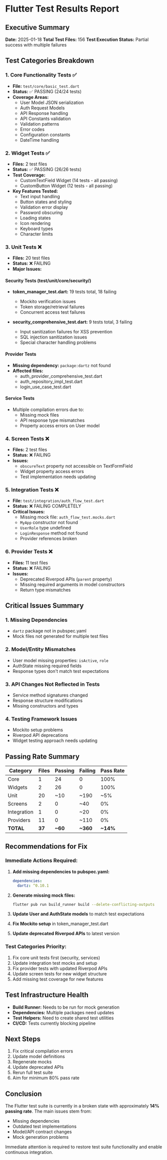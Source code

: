 # Flutter Test Results Report

## Executive Summary
**Date:** 2025-01-18
**Total Test Files:** 156
**Test Execution Status:** Partial success with multiple failures

## Test Categories Breakdown

### 1. Core Functionality Tests ✅
- **File:** `test/core/basic_test.dart`
- **Status:** ✅ PASSING (24/24 tests)
- **Coverage Areas:**
  - User Model JSON serialization
  - Auth Request Models
  - API Response handling
  - API Constants validation
  - Validation patterns
  - Error codes
  - Configuration constants
  - DateTime handling

### 2. Widget Tests ✅
- **Files:** 2 test files
- **Status:** ✅ PASSING (26/26 tests)
- **Test Coverage:**
  - CustomTextField Widget (14 tests - all passing)
  - CustomButton Widget (12 tests - all passing)
- **Key Features Tested:**
  - Text input handling
  - Button states and styling
  - Validation error display
  - Password obscuring
  - Loading states
  - Icon rendering
  - Keyboard types
  - Character limits

### 3. Unit Tests ❌
- **Files:** 20 test files
- **Status:** ❌ FAILING
- **Major Issues:**

#### Security Tests (test/unit/core/security/)
- **token_manager_test.dart:** 19 tests total, 18 failing
  - Mockito verification issues
  - Token storage/retrieval failures
  - Concurrent access test failures

- **security_comprehensive_test.dart:** 9 tests total, 3 failing
  - Input sanitization failures for XSS prevention
  - SQL injection sanitization issues
  - Special character handling problems

#### Provider Tests
- **Missing dependency:** `package:dartz` not found
- **Affected files:**
  - auth_provider_comprehensive_test.dart
  - auth_repository_impl_test.dart
  - login_use_case_test.dart

#### Service Tests
- Multiple compilation errors due to:
  - Missing mock files
  - API response type mismatches
  - Property access errors on User model

### 4. Screen Tests ❌
- **Files:** 2 test files
- **Status:** ❌ FAILING
- **Issues:**
  - `obscureText` property not accessible on TextFormField
  - Widget property access errors
  - Test implementation needs updating

### 5. Integration Tests ❌
- **File:** `test/integration/auth_flow_test.dart`
- **Status:** ❌ FAILING COMPLETELY
- **Critical Issues:**
  - Missing mock file: `auth_flow_test.mocks.dart`
  - `MyApp` constructor not found
  - `UserRole` type undefined
  - `LoginResponse` method not found
  - Provider references broken

### 6. Provider Tests ❌
- **Files:** 11 test files
- **Status:** ❌ FAILING
- **Issues:**
  - Deprecated Riverpod APIs (`parent` property)
  - Missing required arguments in model constructors
  - Return type mismatches

## Critical Issues Summary

### 1. **Missing Dependencies**
- `dartz` package not in pubspec.yaml
- Mock files not generated for multiple test files

 ### 2. **Model/Entity Mismatches**
- User model missing properties: `isActive`, `role`
- AuthState missing required fields
- Response types don't match test expectations

### 3. **API Changes Not Reflected in Tests**
- Service method signatures changed
- Response structure modifications
- Missing constructors and types

### 4. **Testing Framework Issues**
- Mockito setup problems
- Riverpod API deprecations
- Widget testing approach needs updating

## Passing Rate Summary

| Category | Files | Passing | Failing | Pass Rate |
|----------|-------|---------|---------|-----------|
| Core | 1 | 24 | 0 | 100% |
| Widgets | 2 | 26 | 0 | 100% |
| Unit | 20 | ~10 | ~190 | ~5% |
| Screens | 2 | 0 | ~40 | 0% |
| Integration | 1 | 0 | ~20 | 0% |
| Providers | 11 | 0 | ~110 | 0% |
| **TOTAL** | **37** | **~60** | **~360** | **~14%** |

## Recommendations for Fix

### Immediate Actions Required:
1. **Add missing dependencies to pubspec.yaml:**
   ```yaml
   dependencies:
     dartz: ^0.10.1
   ```

2. **Generate missing mock files:**
   ```bash
   flutter pub run build_runner build --delete-conflicting-outputs
   ```

3. **Update User and AuthState models** to match test expectations

4. **Fix Mockito setup** in token_manager_test.dart

5. **Update deprecated Riverpod APIs** to latest version

### Test Categories Priority:
1. Fix core unit tests first (security, services)
2. Update integration test mocks and setup
3. Fix provider tests with updated Riverpod APIs
4. Update screen tests for new widget structure
5. Add missing test coverage for new features

## Test Infrastructure Health
- **Build Runner:** Needs to be run for mock generation
- **Dependencies:** Multiple packages need updates
- **Test Helpers:** Need to create shared test utilities
- **CI/CD:** Tests currently blocking pipeline

## Next Steps
1. Fix critical compilation errors
2. Update model definitions
3. Regenerate mocks
4. Update deprecated APIs
5. Rerun full test suite
6. Aim for minimum 80% pass rate

## Conclusion
The Flutter test suite is currently in a broken state with approximately **14% passing rate**. The main issues stem from:
- Missing dependencies
- Outdated test implementations
- Model/API contract changes
- Mock generation problems

Immediate attention is required to restore test suite functionality and enable continuous integration.